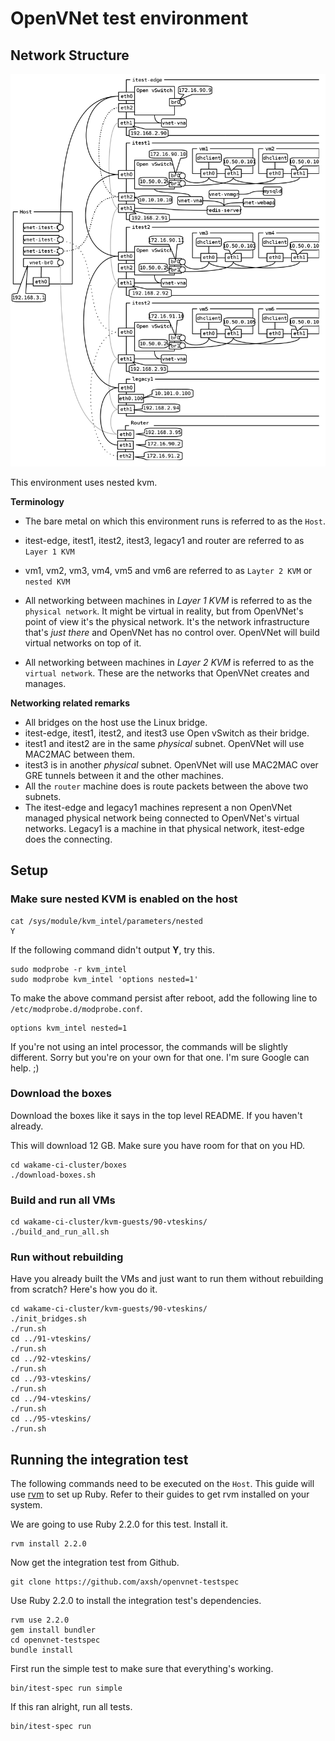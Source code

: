 # OpenVNet test environment

## Network Structure

![](draw/network_structure.png)

This environment uses nested kvm.

**Terminology**

* The bare metal on which this environment runs is referred to as the `Host`.
* itest-edge, itest1, itest2, itest3, legacy1 and router are referred to as `Layer 1 KVM`
* vm1, vm2, vm3, vm4, vm5 and vm6 are referred to as `Layter 2 KVM` or `nested KVM`

* All networking between machines in *Layer 1 KVM* is referred to as the `physical network`. It might be virtual in reality, but from OpenVNet's point of view it's the physical network. It's the network infrastructure that's *just there* and OpenVNet has no control over. OpenVNet will build virtual networks on top of it.
* All networking between machines in *Layer 2 KVM* is referred to as the `virtual network`. These are the networks that OpenVNet creates and manages.

**Networking related remarks**

* All bridges on the host use the Linux bridge.
* itest-edge, itest1, itest2, and itest3 use Open vSwitch as their bridge.
* itest1 and itest2 are in the same *physical* subnet. OpenVNet will use MAC2MAC between them.
* itest3 is in another *physical* subnet. OpenVNet will use MAC2MAC over GRE tunnels between it and the other machines.
* All the `router` machine does is route packets between the above two subnets.
* The itest-edge and legacy1 machines represent a non OpenVNet managed physical network being connected to OpenVNet's virtual networks. Legacy1 is a machine in that physical network, itest-edge does the connecting.

## Setup

### Make sure nested KVM is enabled on the host

```
cat /sys/module/kvm_intel/parameters/nested
Y
```

If the following command didn't output **Y**, try this.

```
sudo modprobe -r kvm_intel
sudo modprobe kvm_intel 'options nested=1'
```

To make the above command persist after reboot, add the following line to `/etc/modprobe.d/modprobe.conf`.

```
options kvm_intel nested=1
```

If you're not using an intel processor, the commands will be slightly different. Sorry but you're on your own for that one. I'm sure Google can help. ;)

### Download the boxes

Download the boxes like it says in the top level README. If you haven't already.

This will download 12 GB. Make sure you have room for that on you HD.

```
cd wakame-ci-cluster/boxes
./download-boxes.sh
```

### Build and run all VMs

```
cd wakame-ci-cluster/kvm-guests/90-vteskins/
./build_and_run_all.sh
```

### Run without rebuilding

Have you already built the VMs and just want to run them without rebuilding from scratch? Here's how you do it.

```
cd wakame-ci-cluster/kvm-guests/90-vteskins/
./init_bridges.sh
./run.sh
cd ../91-vteskins/
./run.sh
cd ../92-vteskins/
./run.sh
cd ../93-vteskins/
./run.sh
cd ../94-vteskins/
./run.sh
cd ../95-vteskins/
./run.sh
```

## Running the integration test

The following commands need to be executed on the `Host`. This guide will use [rvm](https://rvm.io) to set up Ruby. Refer to their guides to get rvm installed on your system.

We are going to use Ruby 2.2.0 for this test. Install it.

```
rvm install 2.2.0
```

Now get the integration test from Github.

```
git clone https://github.com/axsh/openvnet-testspec
```

Use Ruby 2.2.0 to install the integration test's dependencies.

```
rvm use 2.2.0
gem install bundler
cd openvnet-testspec
bundle install
```

First run the simple test to make sure that everything's working.

```
bin/itest-spec run simple
```

If this ran alright, run all tests.

```
bin/itest-spec run
```
